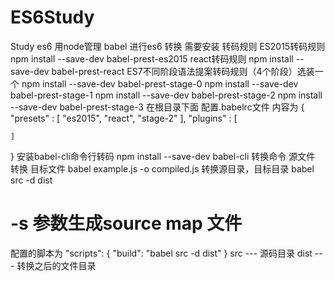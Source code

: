 # ES6Study
Study es6
用node管理
babel 进行es6 转换
需要安装
转码规则
ES2015转码规则
npm install --save-dev babel-prest-es2015
react转码规则
npm install --save-dev babel-prest-react
ES7不同阶段语法提案转码规则（4个阶段）选装一个
npm install --save-dev babel-prest-stage-0
npm install --save-dev babel-prest-stage-1
npm install --save-dev babel-prest-stage-2
npm install --save-dev babel-prest-stage-3
在根目录下面 配置.babelrc文件
内容为
{
	"presets" : [
		"es2015",
		"react",
		"stage-2"
	],
	"plugins" : [
	
	]
}
安装babel-cli命令行转码
npm install --save-dev babel-cli
转换命令 源文件 转换 目标文件
babel example.js  -o compiled.js
转换源目录，目标目录
babel src -d dist
# -s 参数生成source map 文件
配置的脚本为
"scripts": {
	"build": "babel src -d dist"
}
src ---  源码目录
dist --- 转换之后的文件目录
